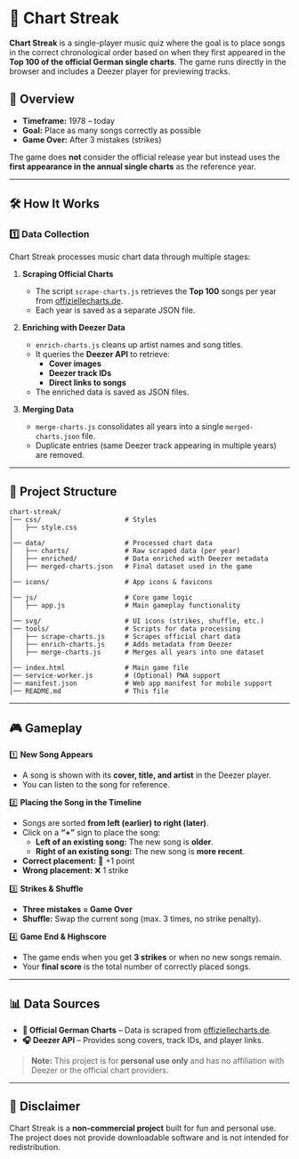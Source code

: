 # 🎵 Chart Streak

**Chart Streak** is a single-player music quiz where the goal is to place songs in the correct chronological order based on when they first appeared in the **Top 100 of the official German single charts**. The game runs directly in the browser and includes a Deezer player for previewing tracks.

## 📌 Overview

- **Timeframe:** 1978 – today  
- **Goal:** Place as many songs correctly as possible  
- **Game Over:** After 3 mistakes (strikes)  

The game does **not** consider the official release year but instead uses the **first appearance in the annual single charts** as the reference year.

---

## 🛠️ How It Works

### 1️⃣ Data Collection

Chart Streak processes music chart data through multiple stages:

1. **Scraping Official Charts**  
   - The script `scrape-charts.js` retrieves the **Top 100** songs per year from [offiziellecharts.de](https://www.offiziellecharts.de/).  
   - Each year is saved as a separate JSON file.

2. **Enriching with Deezer Data**  
   - `enrich-charts.js` cleans up artist names and song titles.  
   - It queries the **Deezer API** to retrieve:  
     - **Cover images**  
     - **Deezer track IDs**  
     - **Direct links to songs**  
   - The enriched data is saved as JSON files.

3. **Merging Data**  
   - `merge-charts.js` consolidates all years into a single `merged-charts.json` file.  
   - Duplicate entries (same Deezer track appearing in multiple years) are removed.

---

## 🔧 Project Structure
```
chart-streak/
│── css/                     # Styles
│   ├── style.css
│
│── data/                    # Processed chart data
│   ├── charts/              # Raw scraped data (per year)
│   ├── enriched/            # Data enriched with Deezer metadata
│   ├── merged-charts.json   # Final dataset used in the game
│
│── icons/                   # App icons & favicons
│
│── js/                      # Core game logic
│   ├── app.js               # Main gameplay functionality
│
│── svg/                     # UI icons (strikes, shuffle, etc.)
│── tools/                   # Scripts for data processing
│   ├── scrape-charts.js     # Scrapes official chart data
│   ├── enrich-charts.js     # Adds metadata from Deezer
│   ├── merge-charts.js      # Merges all years into one dataset
│
│── index.html               # Main game file
│── service-worker.js        # (Optional) PWA support
│── manifest.json            # Web app manifest for mobile support
│── README.md                # This file
```
---

## 🎮 Gameplay

1️⃣ **New Song Appears**  
   - A song is shown with its **cover, title, and artist** in the Deezer player.  
   - You can listen to the song for reference.

2️⃣ **Placing the Song in the Timeline**  
   - Songs are sorted **from left (earlier) to right (later)**.  
   - Click on a **“+”** sign to place the song:  
     - **Left of an existing song:** The new song is **older**.  
     - **Right of an existing song:** The new song is **more recent**.  
   - **Correct placement:** 🎉 +1 point  
   - **Wrong placement:** ❌ 1 strike  

3️⃣ **Strikes & Shuffle**  
   - **Three mistakes = Game Over**  
   - **Shuffle:** Swap the current song (max. 3 times, no strike penalty).  

4️⃣ **Game End & Highscore**  
   - The game ends when you get **3 strikes** or when no new songs remain.  
   - Your **final score** is the total number of correctly placed songs.  

---

## 📊 Data Sources

- **🎵 Official German Charts** – Data is scraped from [offiziellecharts.de](https://www.offiziellecharts.de/).  
- **🎧 Deezer API** – Provides song covers, track IDs, and player links.  

> **Note:** This project is for **personal use only** and has no affiliation with Deezer or the official chart providers.

---

## 📜 Disclaimer

Chart Streak is a **non-commercial project** built for fun and personal use.  
The project does not provide downloadable software and is not intended for redistribution.

